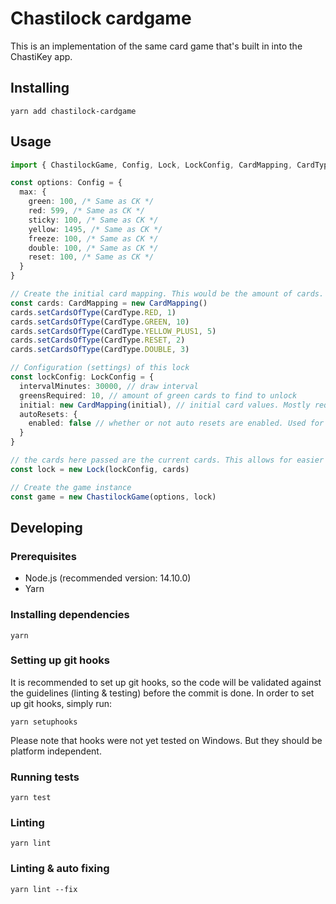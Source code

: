 # Chastilock cardgame
This is an implementation of the same card game that's built in into the ChastiKey app.

## Installing
`yarn add chastilock-cardgame`

## Usage
```typescript
import { ChastilockGame, Config, Lock, LockConfig, CardMapping, CardType } from 'chastilock-cardgame'

const options: Config = {
  max: {
    green: 100, /* Same as CK */
    red: 599, /* Same as CK */
    sticky: 100, /* Same as CK */
    yellow: 1495, /* Same as CK */
    freeze: 100, /* Same as CK */
    double: 100, /* Same as CK */
    reset: 100, /* Same as CK */
  }
}

// Create the initial card mapping. This would be the amount of cards. This should be persisted somewhere.
const cards: CardMapping = new CardMapping()
cards.setCardsOfType(CardType.RED, 1)
cards.setCardsOfType(CardType.GREEN, 10)
cards.setCardsOfType(CardType.YELLOW_PLUS1, 5)
cards.setCardsOfType(CardType.RESET, 2)
cards.setCardsOfType(CardType.DOUBLE, 3)

// Configuration (settings) of this lock
const lockConfig: LockConfig = {
  intervalMinutes: 30000, // draw interval
  greensRequired: 10, // amount of green cards to find to unlock
  initial: new CardMapping(initial), // initial card values. Mostly required to perform a reset.
  autoResets: {
    enabled: false // whether or not auto resets are enabled. Used for estimations.
  }
}

// the cards here passed are the current cards. This allows for easier persistance of a lock.
const lock = new Lock(lockConfig, cards)

// Create the game instance
const game = new ChastilockGame(options, lock)

```

## Developing

### Prerequisites

- Node.js (recommended version: 14.10.0)
- Yarn

### Installing dependencies

`yarn`

### Setting up git hooks
It is recommended to set up git hooks, so the code will be validated against the guidelines (linting & testing) before the commit is done.
In order to set up git hooks, simply run:

`yarn setuphooks`

Please note that hooks were not yet tested on Windows. But they should be platform independent.

### Running tests

`yarn test`

### Linting

`yarn lint`

### Linting & auto fixing

`yarn lint --fix`